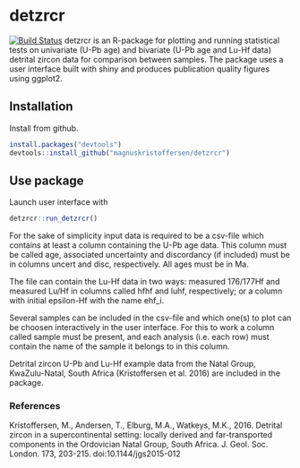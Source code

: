 # detzrcr

[![Build Status](https://travis-ci.org/magnuskristoffersen/detzrcr.svg?branch=master)](https://travis-ci.org/magnuskristoffersen/detzrcr)
detzrcr is an R-package for plotting and running statistical tests on univariate
(U-Pb age) and bivariate (U-Pb age and Lu-Hf data) detrital zircon data for
comparison between samples. The package uses a user interface built with shiny
and produces publication quality figures using ggplot2.


## Installation

Install from github.

```R
install.packages("devtools")
devtools::install_github("magnuskristoffersen/detzrcr")
```

## Use package

Launch user interface with
```R
detzrcr::run_detzrcr()
```

For the sake of simplicity input data is required to be a csv-file which
contains at least a column containing the U-Pb age data. This column must be
called age, associated uncertainty and discordancy (if included) must be in
columns uncert and disc, respectively. All ages must be in Ma.

The file can contain the Lu-Hf data in two ways:
measured 176/177Hf and measured Lu/Hf in columns called hfhf and luhf,
respectively; or a column with initial epsilon-Hf with the name ehf_i.

Several samples can be included in the csv-file and which one(s) to plot can
be choosen interactively in the user interface. For this to work a column
called sample must be present, and each analysis (i.e. each row) must contain
the name of the sample it belongs to in this column.

Detrital zircon U-Pb and Lu-Hf example data from the Natal Group, KwaZulu-Natal,
South Africa (Kristoffersen et al. 2016) are included in the package.

### References
Kristoffersen, M., Andersen, T., Elburg, M.A., Watkeys, M.K., 2016.
Detrital zircon in a supercontinental setting: locally derived and 
far-transported components in the Ordovician Natal Group, South Africa. 
J. Geol. Soc. London. 173, 203-215. doi:10.1144/jgs2015-012
